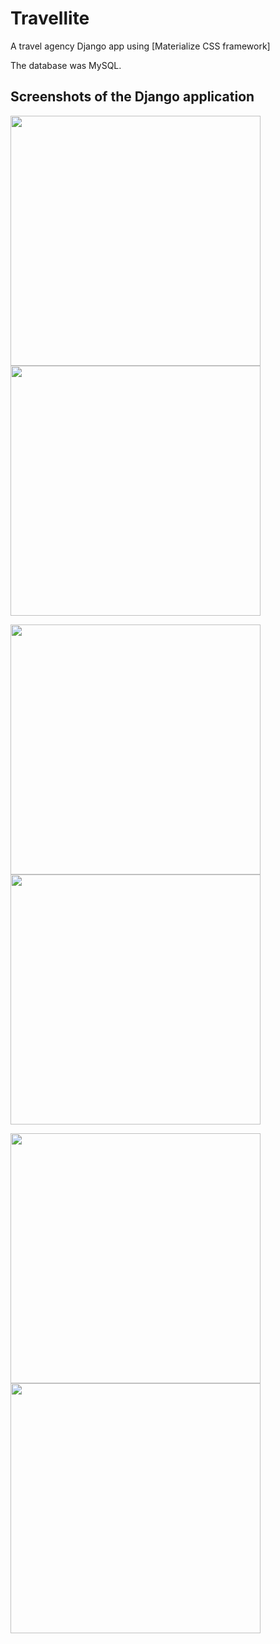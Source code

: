 # Travellite
A travel agency Django app using [Materialize CSS framework]  

The database was MySQL.

## Screenshots of the Django application

<p float="left">
<img src="https://github.com/anthonyc1/TravelLite/blob/master/screenshots/login.png" width="400px">
<img src="https://github.com/anthonyc1/TravelLite/blob/master/screenshots/explore.png" width="400px">
</p>

<p float="left">
<img src="https://github.com/anthonyc1/TravelLite/blob/master/screenshots/flights.png" width="400px">
<img src="https://github.com/anthonyc1/TravelLite/blob/master/screenshots/flights_data.png" width="400px">
</p>

<p float="left">
<img src="https://github.com/anthonyc1/TravelLite/blob/master/screenshots/booking.png" width="400px">
<img src="https://github.com/anthonyc1/TravelLite/blob/master/screenshots/review.png" width="400px">
</p>